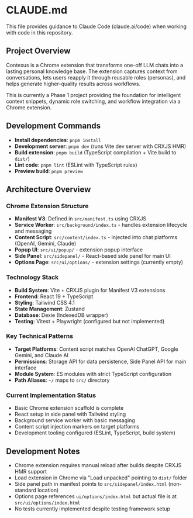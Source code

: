 # CLAUDE.md

This file provides guidance to Claude Code (claude.ai/code) when working with code in this repository.

## Project Overview

Contexus is a Chrome extension that transforms one-off LLM chats into a lasting personal knowledge base. The extension captures context from conversations, lets users reapply it through reusable roles (personas), and helps generate higher-quality results across workflows.

This is currently a Phase 1 project providing the foundation for intelligent context snippets, dynamic role switching, and workflow integration via a Chrome extension.

## Development Commands

- **Install dependencies**: `pnpm install`
- **Development server**: `pnpm dev` (runs Vite dev server with CRXJS HMR)
- **Build extension**: `pnpm build` (TypeScript compilation + Vite build to `dist/`)
- **Lint code**: `pnpm lint` (ESLint with TypeScript rules)
- **Preview build**: `pnpm preview`

## Architecture Overview

### Chrome Extension Structure
- **Manifest V3**: Defined in `src/manifest.ts` using CRXJS
- **Service Worker**: `src/background/index.ts` - handles extension lifecycle and messaging
- **Content Script**: `src/content/index.ts` - injected into chat platforms (OpenAI, Gemini, Claude)
- **Popup UI**: `src/ui/popup/` - extension popup interface
- **Side Panel**: `src/sidepanel/` - React-based side panel for main UI
- **Options Page**: `src/ui/options/` - extension settings (currently empty)

### Technology Stack
- **Build System**: Vite + CRXJS plugin for Manifest V3 extensions
- **Frontend**: React 19 + TypeScript
- **Styling**: Tailwind CSS 4.1
- **State Management**: Zustand
- **Database**: Dexie (IndexedDB wrapper)
- **Testing**: Vitest + Playwright (configured but not implemented)

### Key Technical Patterns
- **Target Platforms**: Content script matches OpenAI ChatGPT, Google Gemini, and Claude AI
- **Permissions**: Storage API for data persistence, Side Panel API for main interface
- **Module System**: ES modules with strict TypeScript configuration
- **Path Aliases**: `~/` maps to `src/` directory

### Current Implementation Status
- Basic Chrome extension scaffold is complete
- React setup in side panel with Tailwind styling
- Background service worker with basic messaging
- Content script injection markers on target platforms
- Development tooling configured (ESLint, TypeScript, build system)

## Development Notes

- Chrome extension requires manual reload after builds despite CRXJS HMR support
- Load extension in Chrome via "Load unpacked" pointing to `dist/` folder
- Side panel path in manifest points to `src/sidepanel/index.html` (non-standard location)
- Options page references `ui/options/index.html` but actual file is at `src/ui/options/index.html`
- No tests currently implemented despite testing framework setup